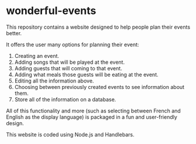 # wonderful-events
This repository contains a website designed to help people plan their events better.

It offers the user many options for planning their event:

1. Creating an event.
2. Adding songs that will be played at the event.
3. Adding guests that will coming to that event.
4. Adding what meals those guests will be eating at the event.
5. Editing all the information above.
6. Choosing between previously created events to see information about them.
7. Store all of the information on a database.

All of this functionality and more (such as selecting between French and English as the display language) is packaged in a fun and user-friendly design.

This website is coded using Node.js and Handlebars.
